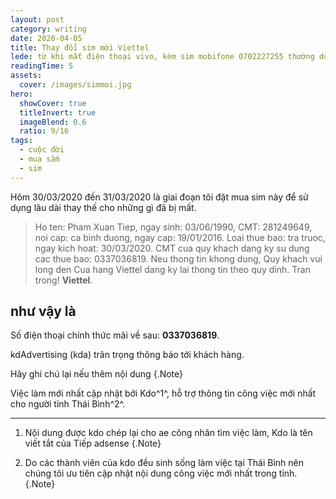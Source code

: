 ```yaml
---
layout: post
category: writing
date: 2020-04-05
title: Thay đổi sim mới Viettel
lede: từ khi mất điện thoại vivo, kèm sim mobifone 0702227255 thường dùng. Tôi tự làm lại sim mới này.
readingTime: 5
assets:
  cover: /images/simmoi.jpg
hero:
  showCover: true
  titleInvert: true
  imageBlend: 0.6
  ratio: 9/16
tags:
  - cuộc đời
  - mua sắm
  - sim
---
```


Hôm 30/03/2020 đến 31/03/2020 là giai đoạn tôi đặt mua sim này để sử dụng lâu dài thay thế cho những gì đã bị mất.

> Ho ten: Pham Xuan Tiep, ngay sinh: 03/06/1990, CMT: 281249649, noi cap: ca binh duong, ngay cap: 19/01/2016. Loai thue bao: tra truoc, ngay kich hoat: 30/03/2020. CMT cua quy khach dang ky su dung cac thue bao:  0337036819. Neu thong tin khong dung, Quy khach vui long den Cua hang Viettel dang ky lai thong tin theo quy dinh. Tran trong! **Viettel**.

## như vậy là

Số điện thoại chính thức mãi về sau: **0337036819**.

kdAdvertising (kda) trân trọng thông báo tới khách hàng.

Hãy ghi chú lại nếu thêm nội dung {.Note}

Việc làm mới nhất cập nhật bởi Kdo^1^, hỗ trợ thông tin công việc mới nhất cho người tỉnh Thái Bình^2^.

---

1. Nội dung được kdo chép lại cho ae công nhân tìm việc làm, Kdo là tên viết tắt của Tiếp adsense {.Note}

2. Do các thành viên của kdo đều sinh sống làm việc tại Thái Bình nên chúng tôi ưu tiên cập nhật nội dung công việc mới nhất trong tỉnh. {.Note}

<script>
import Media from "../../src/components/Media";

export default {
  components: { Media }
}
</script>
